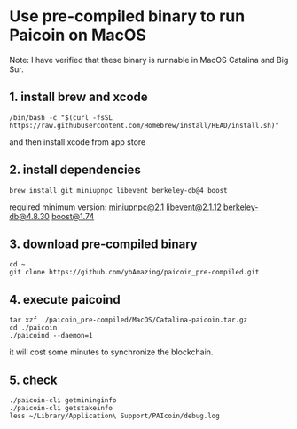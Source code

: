 # Use pre-compiled binary to run Paicoin on MacOS

Note: I have verified that these binary is runnable in MacOS Catalina and Big Sur.

## 1. install brew and xcode
```
/bin/bash -c "$(curl -fsSL https://raw.githubusercontent.com/Homebrew/install/HEAD/install.sh)"
```
and then install xcode from app store

## 2. install dependencies
```
brew install git miniupnpc libevent berkeley-db@4 boost
```
required minimum version:
miniupnpc@2.1    libevent@2.1.12    berkeley-db@4.8.30    boost@1.74

## 3. download pre-compiled binary
```
cd ~
git clone https://github.com/ybAmazing/paicoin_pre-compiled.git
```

## 4. execute paicoind
```
tar xzf ./paicoin_pre-compiled/MacOS/Catalina-paicoin.tar.gz
cd ./paicoin
./paicoind --daemon=1
```
it will cost some minutes to synchronize the blockchain.

## 5. check
```
./paicoin-cli getmininginfo
./paicoin-cli getstakeinfo
less ~/Library/Application\ Support/PAIcoin/debug.log
```
